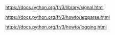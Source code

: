 https://docs.python.org/fr/3/library/signal.html

https://docs.python.org/fr/3/howto/argparse.html

https://docs.python.org/fr/3/howto/logging.html
